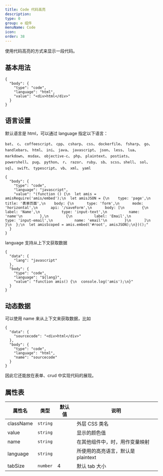 ```yaml
---
title: Code 代码高亮
description:
type: 0
group: ⚙ 组件
menuName: Code
icon:
order: 38
---
```


使用代码高亮的方式来显示一段代码。

## 基本用法

```schema
{
  "body": {
    "type": "code",
    "language": "html",
    "value": "<div>html</div>"
  }
}
```

## 语言设置

默认语言是 html，可以通过 language 指定以下语言：

`bat`、 `c`、 `coffeescript`、 `cpp`、 `csharp`、 `css`、 `dockerfile`、 `fsharp`、 `go`、 `handlebars`、 `html`、 `ini`、 `java`、 `javascript`、 `json`、 `less`、 `lua`、 `markdown`、 `msdax`、 `objective-c`、 `php`、 `plaintext`、 `postiats`、 `powershell`、 `pug`、 `python`、 `r`、 `razor`、 `ruby`、 `sb`、 `scss`、`shell`、 `sol`、 `sql`、 `swift`、 `typescript`、 `vb`、 `xml`、 `yaml`

```schema
{
  "body": {
    "type": "code",
    "language": "javascript",
    "value": "(function () {\n  let amis = amisRequire('amis/embed');\n  let amisJSON = {\n    type: 'page',\n    title: '表单页面',\n    body: {\n      type: 'form',\n      mode: 'horizontal',\n      api: '/saveForm',\n      body: [\n        {\n          label: 'Name',\n          type: 'input-text',\n          name: 'name'\n        },\n        {\n          label: 'Email',\n          type: 'input-email',\n          name: 'email'\n        }\n      ]\n    }\n  };\n  let amisScoped = amis.embed('#root', amisJSON);\n})();"
  }
}
```

language 支持从上下文获取数据

```schema
{
  "data": {
    "lang": "javascript"
  },
  "body": {
    "type": "code",
    "language": "${lang}",
    "value": "function amis() {\n  console.log('amis');\n}"
  }
}
```

## 动态数据

可以使用 name 来从上下文来获取数据，比如

```schema
{
  "data": {
    "sourcecode": "<div>html</div>"
  },
  "body": {
    "type": "code",
    "language": "html",
    "name": "sourcecode"
  }
}
```

因此它还能放在表单、crud 中实现代码的展现。

## 属性表

| 属性名    | 类型     | 默认值 | 说明                               |
| --------- | -------- | ------ | ---------------------------------- |
| className | `string` |        | 外层 CSS 类名                      |
| value     | `string` |        | 显示的颜色值                       |
| name      | `string` |        | 在其他组件中，时，用作变量映射     |
| language  | `string` |        | 所使用的高亮语言，默认是 plaintext |
| tabSize   | `number` | 4      | 默认 tab 大小                      |

